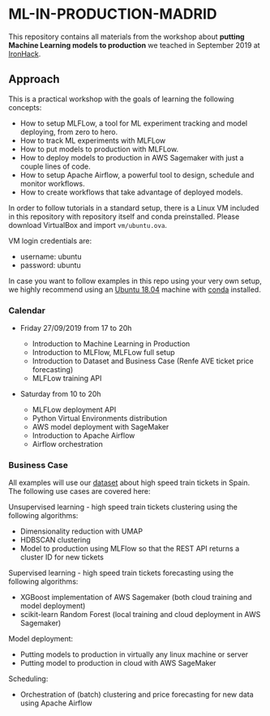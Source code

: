 # ML-IN-PRODUCTION-MADRID

This repository contains all materials from the workshop about __putting Machine Learning models to production__ we 
teached in September 2019 at [IronHack](http://www.ironhack.com/en).

## Approach

This is a practical workshop with the goals of learning the following concepts:

* How to setup MLFLow, a tool for ML experiment tracking and model deploying, from zero to hero.
* How to track ML experiments with MLFLow
* How to put models to production with MLFLow.
* How to deploy models to production in AWS Sagemaker with just a couple lines of code.
* How to setup Apache Airflow, a powerful tool to design, schedule and monitor workflows.
* How to create workflows that take advantage of deployed models.

In order to follow tutorials in a standard setup, there is a Linux VM included in this repository 
with repository itself and conda preinstalled. Please download VirtualBox and import `vm/ubuntu.ova`.

VM login credentials are:

- username: ubuntu
- password: ubuntu

In case you want to follow examples in this repo using your very own setup, we highly recommend using an
[Ubuntu 18.04](http://releases.ubuntu.com/18.04/ubuntu-18.04.3-live-server-amd64.iso) 
machine with [conda](https://repo.anaconda.com/miniconda/Miniconda3-latest-Linux-x86_64.sh) installed.

### Calendar

- Friday 27/09/2019 from 17 to 20h
    * Introduction to Machine Learning in Production
    * Introduction to MLFlow, MLFLow full setup
    * Introduction to Dataset and Business Case (Renfe AVE ticket price forecasting)
    * MLFLow training API

- Saturday from 10 to 20h
    * MLFLow deployment API
    * Python Virtual Environments distribution
    * AWS model deployment with SageMaker
    * Introduction to Apache Airflow
    * Airflow orchestration

### Business Case

All examples will use our [dataset](https://www.kaggle.com/thegurusteam/spanish-high-speed-rail-system-ticket-pricing) 
about high speed train tickets in Spain. 
The following use cases are covered here:

Unsupervised learning - high speed train tickets clustering using the following algorithms:
- Dimensionality reduction with UMAP
- HDBSCAN clustering
- Model to production using MLFlow so that the REST API returns a cluster ID for new tickets

Supervised learning - high speed train tickets forecasting using the following algorithms:
- XGBoost implementation of AWS Sagemaker (both cloud training and model deployment)
- scikit-learn Random Forest (local training and cloud deployment in AWS Sagemaker)
  
Model deployment:
- Putting models to production in virtually any linux machine or server
- Putting model to production in cloud with AWS SageMaker

Scheduling:
- Orchestration of (batch) clustering and price forecasting for new data using Apache Airflow
